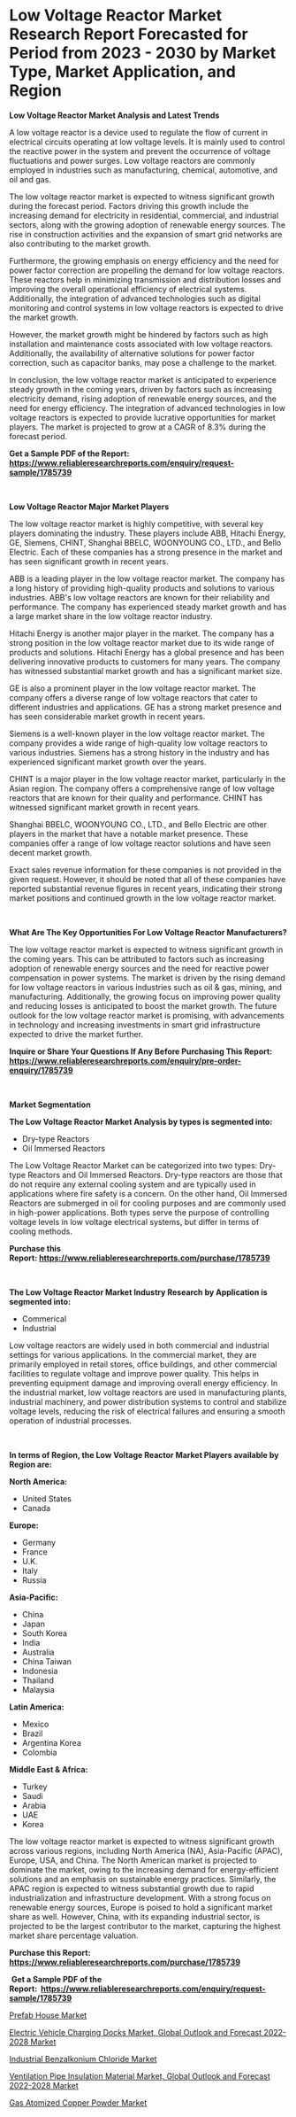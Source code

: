 <p><h1>Low Voltage Reactor Market Research Report Forecasted for Period from 2023 -  2030 by Market Type, Market Application, and Region</h1></p><p><strong>Low Voltage Reactor Market Analysis and Latest Trends</strong></p>
<p><p>A low voltage reactor is a device used to regulate the flow of current in electrical circuits operating at low voltage levels. It is mainly used to control the reactive power in the system and prevent the occurrence of voltage fluctuations and power surges. Low voltage reactors are commonly employed in industries such as manufacturing, chemical, automotive, and oil and gas.</p><p>The low voltage reactor market is expected to witness significant growth during the forecast period. Factors driving this growth include the increasing demand for electricity in residential, commercial, and industrial sectors, along with the growing adoption of renewable energy sources. The rise in construction activities and the expansion of smart grid networks are also contributing to the market growth.</p><p>Furthermore, the growing emphasis on energy efficiency and the need for power factor correction are propelling the demand for low voltage reactors. These reactors help in minimizing transmission and distribution losses and improving the overall operational efficiency of electrical systems. Additionally, the integration of advanced technologies such as digital monitoring and control systems in low voltage reactors is expected to drive the market growth.</p><p>However, the market growth might be hindered by factors such as high installation and maintenance costs associated with low voltage reactors. Additionally, the availability of alternative solutions for power factor correction, such as capacitor banks, may pose a challenge to the market.</p><p>In conclusion, the low voltage reactor market is anticipated to experience steady growth in the coming years, driven by factors such as increasing electricity demand, rising adoption of renewable energy sources, and the need for energy efficiency. The integration of advanced technologies in low voltage reactors is expected to provide lucrative opportunities for market players. The market is projected to grow at a CAGR of 8.3% during the forecast period.</p></p>
<p><strong>Get a Sample PDF of the Report:&nbsp; <a href="https://www.reliableresearchreports.com/enquiry/request-sample/1785739">https://www.reliableresearchreports.com/enquiry/request-sample/1785739</a></strong></p>
<p>&nbsp;</p>
<p><strong>Low Voltage Reactor Major Market Players</strong></p>
<p><p>The low voltage reactor market is highly competitive, with several key players dominating the industry. These players include ABB, Hitachi Energy, GE, Siemens, CHINT, Shanghai BBELC, WOONYOUNG CO., LTD., and Bello Electric. Each of these companies has a strong presence in the market and has seen significant growth in recent years.</p><p>ABB is a leading player in the low voltage reactor market. The company has a long history of providing high-quality products and solutions to various industries. ABB's low voltage reactors are known for their reliability and performance. The company has experienced steady market growth and has a large market share in the low voltage reactor industry.</p><p>Hitachi Energy is another major player in the market. The company has a strong position in the low voltage reactor market due to its wide range of products and solutions. Hitachi Energy has a global presence and has been delivering innovative products to customers for many years. The company has witnessed substantial market growth and has a significant market size.</p><p>GE is also a prominent player in the low voltage reactor market. The company offers a diverse range of low voltage reactors that cater to different industries and applications. GE has a strong market presence and has seen considerable market growth in recent years.</p><p>Siemens is a well-known player in the low voltage reactor market. The company provides a wide range of high-quality low voltage reactors to various industries. Siemens has a strong history in the industry and has experienced significant market growth over the years.</p><p>CHINT is a major player in the low voltage reactor market, particularly in the Asian region. The company offers a comprehensive range of low voltage reactors that are known for their quality and performance. CHINT has witnessed significant market growth in recent years.</p><p>Shanghai BBELC, WOONYOUNG CO., LTD., and Bello Electric are other players in the market that have a notable market presence. These companies offer a range of low voltage reactor solutions and have seen decent market growth.</p><p>Exact sales revenue information for these companies is not provided in the given request. However, it should be noted that all of these companies have reported substantial revenue figures in recent years, indicating their strong market positions and continued growth in the low voltage reactor market.</p></p>
<p>&nbsp;</p>
<p><strong>What Are The Key Opportunities For Low Voltage Reactor Manufacturers?</strong></p>
<p><p>The low voltage reactor market is expected to witness significant growth in the coming years. This can be attributed to factors such as increasing adoption of renewable energy sources and the need for reactive power compensation in power systems. The market is driven by the rising demand for low voltage reactors in various industries such as oil & gas, mining, and manufacturing. Additionally, the growing focus on improving power quality and reducing losses is anticipated to boost the market growth. The future outlook for the low voltage reactor market is promising, with advancements in technology and increasing investments in smart grid infrastructure expected to drive the market further.</p></p>
<p><strong>Inquire or Share Your Questions If Any Before Purchasing This Report: <a href="https://www.reliableresearchreports.com/enquiry/pre-order-enquiry/1785739">https://www.reliableresearchreports.com/enquiry/pre-order-enquiry/1785739</a></strong></p>
<p>&nbsp;</p>
<p><strong>Market Segmentation</strong></p>
<p><strong>The Low Voltage Reactor Market Analysis by types is segmented into:</strong></p>
<p><ul><li>Dry-type Reactors</li><li>Oil Immersed Reactors</li></ul></p>
<p><p>The Low Voltage Reactor Market can be categorized into two types: Dry-type Reactors and Oil Immersed Reactors. Dry-type reactors are those that do not require any external cooling system and are typically used in applications where fire safety is a concern. On the other hand, Oil Immersed Reactors are submerged in oil for cooling purposes and are commonly used in high-power applications. Both types serve the purpose of controlling voltage levels in low voltage electrical systems, but differ in terms of cooling methods.</p></p>
<p><strong>Purchase this Report:&nbsp;<a href="https://www.reliableresearchreports.com/purchase/1785739">https://www.reliableresearchreports.com/purchase/1785739</a></strong></p>
<p>&nbsp;</p>
<p><strong>The Low Voltage Reactor Market Industry Research by Application is segmented into:</strong></p>
<p><ul><li>Commerical</li><li>Industrial</li></ul></p>
<p><p>Low voltage reactors are widely used in both commercial and industrial settings for various applications. In the commercial market, they are primarily employed in retail stores, office buildings, and other commercial facilities to regulate voltage and improve power quality. This helps in preventing equipment damage and improving overall energy efficiency. In the industrial market, low voltage reactors are used in manufacturing plants, industrial machinery, and power distribution systems to control and stabilize voltage levels, reducing the risk of electrical failures and ensuring a smooth operation of industrial processes.</p></p>
<p>&nbsp;</p>
<p><strong>In terms of Region, the Low Voltage Reactor Market Players available by Region are:</strong></p>
<p>
    <p> <strong> North America: </strong>
        <ul>
            <li>United States</li>
            <li>Canada</li>
        </ul>
        </p> 
    <p> <strong> Europe: </strong>
        <ul>
            <li>Germany</li>
            <li>France</li>
            <li>U.K.</li>
            <li>Italy</li>
            <li>Russia</li>
        </ul>
        </p> 
    <p> <strong> Asia-Pacific: </strong>
        <ul>
            <li>China</li>
            <li>Japan</li>
            <li>South Korea</li>
            <li>India</li>
            <li>Australia</li>
            <li>China Taiwan</li>
            <li>Indonesia</li>
            <li>Thailand</li>
            <li>Malaysia</li>
        </ul>
        </p> 
    <p> <strong> Latin America: </strong>
        <ul>
            <li>Mexico</li>
            <li>Brazil</li>
            <li>Argentina Korea</li>
            <li>Colombia</li>
        </ul>
        </p> 
    <p> <strong> Middle East & Africa: </strong>
        <ul>
            <li>Turkey</li>
            <li>Saudi</li>
            <li>Arabia</li>
            <li>UAE</li>
            <li>Korea</li>
        </ul>
    </p>
    </p>
<p><p>The low voltage reactor market is expected to witness significant growth across various regions, including North America (NA), Asia-Pacific (APAC), Europe, USA, and China. The North American market is projected to dominate the market, owing to the increasing demand for energy-efficient solutions and an emphasis on sustainable energy practices. Similarly, the APAC region is expected to witness substantial growth due to rapid industrialization and infrastructure development. With a strong focus on renewable energy sources, Europe is poised to hold a significant market share as well. However, China, with its expanding industrial sector, is projected to be the largest contributor to the market, capturing the highest market share percentage valuation.</p></p>
<p><strong>Purchase this Report: <a href="https://www.reliableresearchreports.com/purchase/1785739">https://www.reliableresearchreports.com/purchase/1785739</a></strong></p>
<p>&nbsp;<strong>Get a Sample PDF of the Report:&nbsp;&nbsp;<a href="https://www.reliableresearchreports.com/enquiry/request-sample/1785739">https://www.reliableresearchreports.com/enquiry/request-sample/1785739</a></strong></p>
<p><strong></strong></p>
<p><p><a href="https://www.linkedin.com/pulse/prefab-house-market-size-share-global-analysis/">Prefab House Market</a></p><p><a href="https://medium.com/@amyjacobi1918/electric-vehicle-charging-docks-market-global-outlook-and-forecast-2022-2028-market-analysis-its-c027053b26df">Electric Vehicle Charging Docks Market, Global Outlook and Forecast 2022-2028 Market</a></p><p><a href="https://www.linkedin.com/pulse/industrial-benzalkonium-chloride-market-size-share-global/">Industrial Benzalkonium Chloride Market</a></p><p><a href="https://medium.com/@fredyconn/decoding-ventilation-pipe-insulation-material-market-global-outlook-and-forecast-2022-2028-market-1231a0d38423">Ventilation Pipe Insulation Material Market, Global Outlook and Forecast 2022-2028 Market</a></p><p><a href="https://github.com/aliciawhite5576/Market-Research-Report-List-1/blob/main/gas-atomized-copper-powder-market.md">Gas Atomized Copper Powder Market</a></p></p>